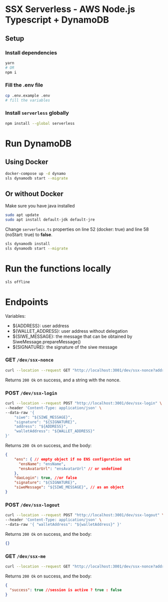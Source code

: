 # SSX Serverless - AWS Node.js Typescript + DynamoDB

## Setup

### Install dependencies
```bash
yarn
# OR
npm i
```

### Fill the .env file
```bash
cp .env.example .env
# fill the variables
```

### Install `serverless` globally
```bash
npm install --global serverless
```

# Run DynamoDB 

## **Using** Docker

```bash
docker-compose up -d dynamo
sls dynamodb start --migrate
```

## Or **without** Docker

Make sure you have java installed
```bash
sudo apt update
sudo apt install default-jdk default-jre
```

Change `serverless.ts` properties on line 52 (docker: true) and line 58 (noStart: true) to **false**.
```bash
sls dynamodb install
sls dynamodb start --migrate
```

# Run the functions locally
```bash
sls offline
```

# Endpoints

Variables:

- ${ADDRESS}: user address
- ${WALLET_ADDRESS}: user address without delegation
- ${SIWE_MESSAGE}: the message that can be obtained by SiweMessage.prepareMessage()
- ${SIGNATURE}: the signature of the siwe message

### GET `/dev/ssx-nonce`

```bash
curl --location --request GET "http://localhost:3001/dev/ssx-nonce?address=${WALLET_ADDRESS}"
```

Returns `200 Ok` on success, and a string with the nonce.

### POST `/dev/ssx-login`

```bash
curl --location --request POST "http://localhost:3001/dev/ssx-login" \
--header 'Content-Type: application/json' \
--data-raw '{
    "siwe": "${SIWE_MESSAGE}",
    "signature": "${SIGNATURE}",
    "address": "${ADDRESS}",
    "walletAddress": "${WALLET_ADDRESS}"
}'
```

Returns `200 Ok` on success, and the body:
```json
{
    "ens": { // empty object if no ENS configuration set
      "ensName": "ensName",
      "ensAvatarUrl": "ensAvatarUrl" // or undefined
    },
    "daoLogin": true, //or false
    "signature": "${SIGNATURE}",
    "siweMessage": "${SIWE_MESSAGE}", // as an object
}
```

### POST `/dev/ssx-logout`

```bash
curl --location --request POST "http://localhost:3001/dev/ssx-logout" \
--header 'Content-Type: application/json' \
--data-raw '{ "walletAddress": "${walletAddress}" }'
```
Returns `200 Ok` on success, and the body:

```json
{}
```

### GET `/dev/ssx-me`

```bash
curl --location --request GET "http://localhost:3001/dev/ssx-nonce?address=${WALLET_ADDRESS}"
```
Returns `200 Ok` on success, and the body:

```json
{
  "success": true //session is active ? true : false
}
```